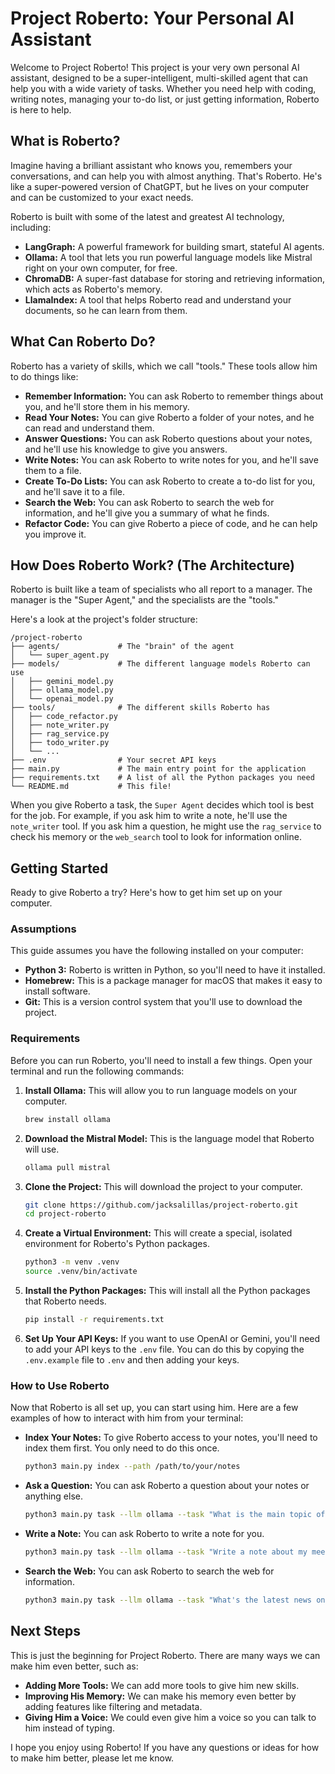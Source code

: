 
# Project Roberto: Your Personal AI Assistant

Welcome to Project Roberto! This project is your very own personal AI assistant, designed to be a super-intelligent, multi-skilled agent that can help you with a wide variety of tasks. Whether you need help with coding, writing notes, managing your to-do list, or just getting information, Roberto is here to help.

## What is Roberto?

Imagine having a brilliant assistant who knows you, remembers your conversations, and can help you with almost anything. That's Roberto. He's like a super-powered version of ChatGPT, but he lives on your computer and can be customized to your exact needs.

Roberto is built with some of the latest and greatest AI technology, including:

*   **LangGraph:** A powerful framework for building smart, stateful AI agents.
*   **Ollama:** A tool that lets you run powerful language models like Mistral right on your own computer, for free.
*   **ChromaDB:** A super-fast database for storing and retrieving information, which acts as Roberto's memory.
*   **LlamaIndex:** A tool that helps Roberto read and understand your documents, so he can learn from them.

## What Can Roberto Do?

Roberto has a variety of skills, which we call "tools." These tools allow him to do things like:

*   **Remember Information:** You can ask Roberto to remember things about you, and he'll store them in his memory.
*   **Read Your Notes:** You can give Roberto a folder of your notes, and he can read and understand them.
*   **Answer Questions:** You can ask Roberto questions about your notes, and he'll use his knowledge to give you answers.
*   **Write Notes:** You can ask Roberto to write notes for you, and he'll save them to a file.
*   **Create To-Do Lists:** You can ask Roberto to create a to-do list for you, and he'll save it to a file.
*   **Search the Web:** You can ask Roberto to search the web for information, and he'll give you a summary of what he finds.
*   **Refactor Code:** You can give Roberto a piece of code, and he can help you improve it.

## How Does Roberto Work? (The Architecture)

Roberto is built like a team of specialists who all report to a manager. The manager is the "Super Agent," and the specialists are the "tools."

Here's a look at the project's folder structure:

```
/project-roberto
├── agents/             # The "brain" of the agent
│   └── super_agent.py
├── models/             # The different language models Roberto can use
│   ├── gemini_model.py
│   ├── ollama_model.py
│   └── openai_model.py
├── tools/              # The different skills Roberto has
│   ├── code_refactor.py
│   ├── note_writer.py
│   ├── rag_service.py
│   ├── todo_writer.py
│   └── ...
├── .env                # Your secret API keys
├── main.py             # The main entry point for the application
├── requirements.txt    # A list of all the Python packages you need
└── README.md           # This file!
```

When you give Roberto a task, the `Super Agent` decides which tool is best for the job. For example, if you ask him to write a note, he'll use the `note_writer` tool. If you ask him a question, he might use the `rag_service` to check his memory or the `web_search` tool to look for information online.

## Getting Started

Ready to give Roberto a try? Here's how to get him set up on your computer.

### Assumptions

This guide assumes you have the following installed on your computer:

*   **Python 3:** Roberto is written in Python, so you'll need to have it installed.
*   **Homebrew:** This is a package manager for macOS that makes it easy to install software.
*   **Git:** This is a version control system that you'll use to download the project.

### Requirements

Before you can run Roberto, you'll need to install a few things. Open your terminal and run the following commands:

1.  **Install Ollama:** This will allow you to run language models on your computer.

    ```bash
    brew install ollama
    ```

2.  **Download the Mistral Model:** This is the language model that Roberto will use.

    ```bash
    ollama pull mistral
    ```

3.  **Clone the Project:** This will download the project to your computer.

    ```bash
    git clone https://github.com/jacksalillas/project-roberto.git
    cd project-roberto
    ```

4.  **Create a Virtual Environment:** This will create a special, isolated environment for Roberto's Python packages.

    ```bash
    python3 -m venv .venv
    source .venv/bin/activate
    ```

5.  **Install the Python Packages:** This will install all the Python packages that Roberto needs.

    ```bash
    pip install -r requirements.txt
    ```

6.  **Set Up Your API Keys:** If you want to use OpenAI or Gemini, you'll need to add your API keys to the `.env` file. You can do this by copying the `.env.example` file to `.env` and then adding your keys.

### How to Use Roberto

Now that Roberto is all set up, you can start using him. Here are a few examples of how to interact with him from your terminal:

*   **Index Your Notes:** To give Roberto access to your notes, you'll need to index them first. You only need to do this once.

    ```bash
    python3 main.py index --path /path/to/your/notes
    ```

*   **Ask a Question:** You can ask Roberto a question about your notes or anything else.

    ```bash
    python3 main.py task --llm ollama --task "What is the main topic of my notes?"
    ```

*   **Write a Note:** You can ask Roberto to write a note for you.

    ```bash
    python3 main.py task --llm ollama --task "Write a note about my meeting with Jane Doe."
    ```

*   **Search the Web:** You can ask Roberto to search the web for information.

    ```bash
    python3 main.py task --llm ollama --task "What's the latest news on AI?"
    ```

## Next Steps

This is just the beginning for Project Roberto. There are many ways we can make him even better, such as:

*   **Adding More Tools:** We can add more tools to give him new skills.
*   **Improving His Memory:** We can make his memory even better by adding features like filtering and metadata.
*   **Giving Him a Voice:** We could even give him a voice so you can talk to him instead of typing.

I hope you enjoy using Roberto! If you have any questions or ideas for how to make him better, please let me know.
